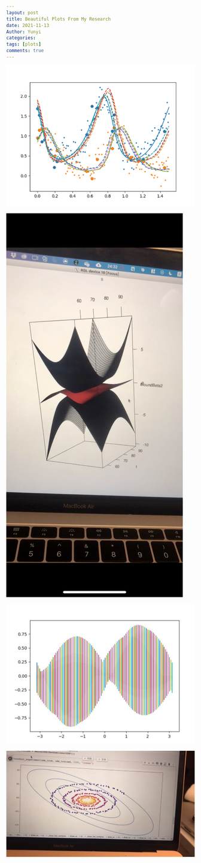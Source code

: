 ```yaml
---
layout: post
title: Beautiful Plots From My Research
date: 2021-11-13
Author: Yunyi
categories: 
tags: [plots]
comments: true
--- 
```

![Predator-Prey](https://raw.githubusercontent.com/Yunyi-learner/Yunyi-s-Homepage/main/images/noise_0.2.png)

![](https://raw.githubusercontent.com/Yunyi-learner/Yunyi-s-Homepage/main/images/IMG_1296.jpg)

![](https://raw.githubusercontent.com/Yunyi-learner/Yunyi-s-Homepage/main/images/IMG_1288.JPG)

![](https://raw.githubusercontent.com/Yunyi-learner/Yunyi-s-Homepage/main/images/IMG_0940.JPG)
